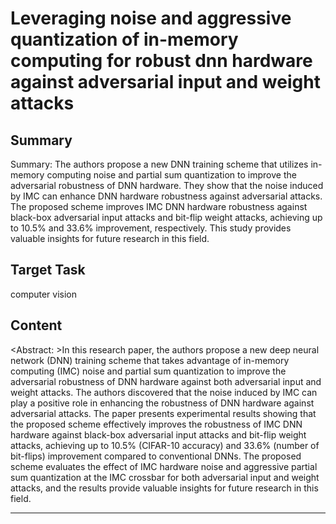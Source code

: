 # Leveraging noise and aggressive quantization of in-memory computing for robust dnn hardware against adversarial input and weight attacks

## Summary

Summary: The authors propose a new DNN training scheme that utilizes in-memory computing noise and partial sum quantization to improve the adversarial robustness of DNN hardware. They show that the noise induced by IMC can enhance DNN hardware robustness against adversarial attacks. The proposed scheme improves IMC DNN hardware robustness against black-box adversarial input attacks and bit-flip weight attacks, achieving up to 10.5% and 33.6% improvement, respectively. This study provides valuable insights for future research in this field.


## Target Task

computer vision

## Content

<Abstract: >In this research paper, the authors propose a new deep neural network (DNN) training scheme that takes advantage of in-memory computing (IMC) noise and partial sum quantization to improve the adversarial robustness of DNN hardware against both adversarial input and weight attacks. The authors discovered that the noise induced by IMC can play a positive role in enhancing the robustness of DNN hardware against adversarial attacks. The paper presents experimental results showing that the proposed scheme effectively improves the robustness of IMC DNN hardware against black-box adversarial input attacks and bit-flip weight attacks, achieving up to 10.5% (CIFAR-10 accuracy) and 33.6% (number of bit-flips) improvement compared to conventional DNNs. The proposed scheme evaluates the effect of IMC hardware noise and aggressive partial sum quantization at the IMC crossbar for both adversarial input and weight attacks, and the results provide valuable insights for future research in this field.



---

